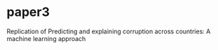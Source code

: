 # paper3
Replication of Predicting and explaining corruption across countries: A machine learning approach
